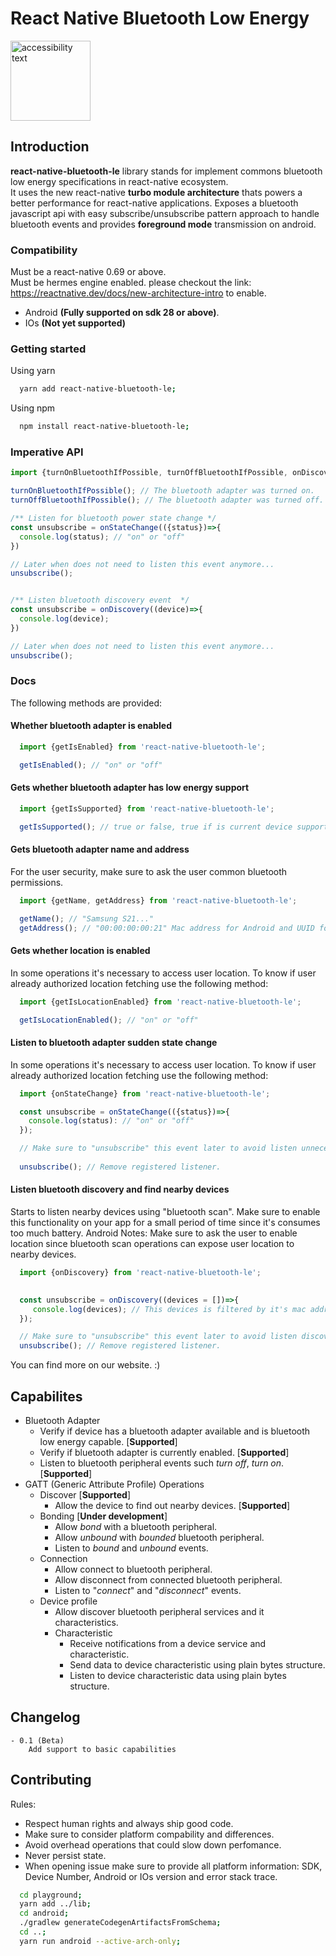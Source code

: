 # React Native Bluetooth Low Energy


<img src="https://github.com/lucaswitch/react-native-bluetooth-le/blob/feature/android/logo.png" width="128" alt="accessibility text">

## Introduction

**react-native-bluetooth-le** library stands for implement commons bluetooth low energy specifications in react-native
ecosystem.\
It uses the new react-native **turbo module architecture** thats powers a better performance for react-native
applications. Exposes a bluetooth javascript api with easy subscribe/unsubscribe pattern approach to handle bluetooth
events and provides **foreground mode** transmission
on android.

### Compatibility

Must be a react-native 0.69 or above.\
Must be hermes engine enabled. please checkout the link: https://reactnative.dev/docs/new-architecture-intro to enable.

- Android **(Fully supported on sdk 28 or above)**.
- IOs **(Not yet supported)**

### Getting started

Using yarn

  ```bash
    yarn add react-native-bluetooth-le;
  ```

Using npm

  ```bash
    npm install react-native-bluetooth-le;
  ```

### Imperative API

```js
import {turnOnBluetoothIfPossible, turnOffBluetoothIfPossible, onDiscovery, onStateChange} from 'react-native-bluetooth-le';

turnOnBluetoothIfPossible(); // The bluetooth adapter was turned on.
turnOffBluetoothIfPossible(); // The bluetooth adapter was turned off.

/** Listen for bluetooth power state change */
const unsubscribe = onStateChange(({status})=>{
  console.log(status); // "on" or "off"
})

// Later when does not need to listen this event anymore...
unsubscribe();


/** Listen bluetooth discovery event  */
const unsubscribe = onDiscovery((device)=>{
  console.log(device);
})

// Later when does not need to listen this event anymore...
unsubscribe();

```

### Docs
  The following methods are provided:
    
#### Whether bluetooth adapter is enabled
    
```js
  import {getIsEnabled} from 'react-native-bluetooth-le';

  getIsEnabled(); // "on" or "off"

```

#### Gets whether bluetooth adapter has low energy support
  
```js
  import {getIsSupported} from 'react-native-bluetooth-le';

  getIsSupported(); // true or false, true if is current device supports bluetooth low energy operations.
```

#### Gets bluetooth adapter name and address

  For the user security, make sure to ask the user common bluetooth permissions.
  
```js
  import {getName, getAddress} from 'react-native-bluetooth-le';

  getName(); // "Samsung S21..."
  getAddress(); // "00:00:00:00:21" Mac address for Android and UUID for some most recent IOS versions.
```

#### Gets whether location is enabled 

  In some operations it's necessary to access user location. To know if user already authorized location fetching use the following method:
  
```js
  import {getIsLocationEnabled} from 'react-native-bluetooth-le';

  getIsLocationEnabled(); // "on" or "off"

```

#### Listen to bluetooth adapter sudden state change

  In some operations it's necessary to access user location. To know if user already authorized location fetching use the following method:
  
```js
  import {onStateChange} from 'react-native-bluetooth-le';

  const unsubscribe = onStateChange(({status})=>{
    console.log(status): // "on" or "off"
  }); 

  // Make sure to "unsubscribe" this event later to avoid listen unnecessary state changes.
  
  unsubscribe(); // Remove registered listener.
```

#### Listen bluetooth discovery and find nearby devices

  Starts to listen nearby devices using "bluetooth scan".
  Make sure to enable this functionality on your app for a small period of time since it's consumes too much battery.
  Android Notes:
      Make sure to ask the user to enable location since bluetooth scan operations can expose user location to nearby devices. 
```js
  import {onDiscovery} from 'react-native-bluetooth-le';

 
  const unsubscribe = onDiscovery((devices = [])=>{
     console.log(devices); // This devices is filtered by it's mac address and never will be sent repeated.
  }); 

  // Make sure to "unsubscribe" this event later to avoid listen discovery.  
  unsubscribe(); // Remove registered listener.
```

  
You can find more on our website. :)

## Capabilites

- Bluetooth Adapter
    - Verify if device has a bluetooth adapter available and is bluetooth low energy capable. [**Supported**]
    - Verify if bluetooth adapter is currently enabled. [**Supported**]
    - Listen to bluetooth peripheral events such *turn off*, *turn on*. [**Supported**]
- GATT (Generic Attribute Profile) Operations 
    - Discover [**Supported**]
        - Allow the device to find out nearby devices.  [**Supported**]
    - Bonding [**Under development**]
        - Allow *bond* with a bluetooth peripheral.
        - Allow *unbound* with *bounded* bluetooth peripheral.
        - Listen to *bound* and *unbound* events.
    - Connection
        - Allow connect to bluetooth peripheral.
        - Allow disconnect from connected bluetooth peripheral.
        - Listen to "*connect*" and "*disconnect*" events.
    - Device profile
        - Allow discover bluetooth peripheral services and it characteristics.
        - Characteristic
            - Receive notifications from a device service and characteristic.
            - Send data to device characteristic using plain bytes structure.
            - Listen to device characteristic data using plain bytes structure.
## Changelog
    - 0.1 (Beta)
        Add support to basic capabilities

## Contributing

Rules:
  - Respect human rights and always ship good code.
  - Make sure to consider platform compability and differences.
  - Avoid overhead operations that could slow down perfomance.
  - Never persist state.
  - When opening issue make sure to provide all platform information: SDK, Device Number, Android or IOs version and error stack trace.
```bash
  cd playground;
  yarn add ../lib;
  cd android;
  ./gradlew generateCodegenArtifactsFromSchema;
  cd ..;
  yarn run android --active-arch-only;
```
